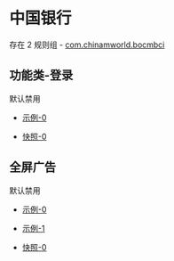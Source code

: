 # 中国银行

存在 2 规则组 - [com.chinamworld.bocmbci](/src/apps/com.chinamworld.bocmbci.ts)

## 功能类-登录

默认禁用

- [示例-0](https://m.gkd.li/110102406/d6d9e5dd-5b47-4f88-abe5-1894053967e2)

- [快照-0](https://i.gkd.li/import/14704735)

## 全屏广告

默认禁用

- [示例-0](https://m.gkd.li/110102406/d6723d8a-e53b-4a67-9c5d-e330d394138a)
- [示例-1](https://m.gkd.li/110102406/54f1e7b9-8fb5-4103-89f1-2b18445e74b5)

- [快照-0](https://i.gkd.li/i/15183441)
